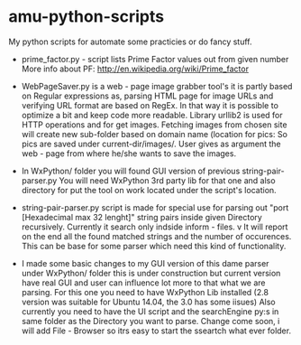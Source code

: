 amu-python-scripts
==================

My python scripts for automate some practicies or do fancy stuff.

- prime_factor.py - script lists Prime Factor values out from given number
More info about PF: http://en.wikipedia.org/wiki/Prime_factor

- WebPageSaver.py is a web - page image grabber tool's it is partly based on Regular expressions as, 
    parsing HTML page for image URLs and verifying URL format are based on RegEx. 
    In that way it is possible to optimize a bit and keep code more readable. 
Library urllib2 is used for HTTP operations and for get images.
Fetching images from chosen site will create new sub-folder based on domain name (location for pics: So pics are saved under current-dir/images/<domain-name-dir>.
User gives as argument the web - page from where he/she wants to save the images.

- In WxPython/ folder you will found GUI version of previous string-pair-parser.py
You will need WxPython 3rd party lib for that one and also directory for 
put the tool on work located under the script's location.

- string-pair-parser.py script is made for special use for parsing out "port [Hexadecimal max 32 lenght]" string pairs inside given Directory recursively. Currently it search only indside inform - files. v
It will report on the end all the found matched strings and the number of occurences.
This can be base for some parser which need this kind of functionality.

- I made some basic changes to my GUI version of this dame parser under WxPython/ folder this is under construction but current version have real GUI and user can influence lot more to that what we are parsing. 
For this one you need to have WxPython Lib installed (2.8 version was suitable for Ubuntu 14.04, the 3.0 has some iisues)
Also currently you need to have the UI script and the searchEngine py:s in same folder as the Directory you want to parse.
Change come soon, i will add File - Browser so itrs easy to start the sseartch what ever folder. 
